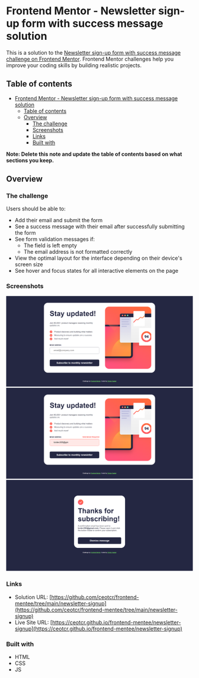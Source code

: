 # Frontend Mentor - Newsletter sign-up form with success message solution

This is a solution to the [Newsletter sign-up form with success message challenge on Frontend Mentor](https://www.frontendmentor.io/challenges/newsletter-signup-form-with-success-message-3FC1AZbNrv). Frontend Mentor challenges help you improve your coding skills by building realistic projects. 

## Table of contents

- [Frontend Mentor - Newsletter sign-up form with success message solution](#frontend-mentor---newsletter-sign-up-form-with-success-message-solution)
  - [Table of contents](#table-of-contents)
  - [Overview](#overview)
    - [The challenge](#the-challenge)
    - [Screenshots](#screenshots)
    - [Links](#links)
    - [Built with](#built-with)

**Note: Delete this note and update the table of contents based on what sections you keep.**

## Overview

### The challenge

Users should be able to:

- Add their email and submit the form
- See a success message with their email after successfully submitting the form
- See form validation messages if:
  - The field is left empty
  - The email address is not formatted correctly
- View the optimal layout for the interface depending on their device's screen size
- See hover and focus states for all interactive elements on the page

### Screenshots

![Main Screen](<assets/images/Frontend Mentor _ Newsletter sign-up form.png>)
![Error State](<assets/images/Frontend Mentor _ Newsletter sign-up form (1).png>)
![Success State](<assets/images/Frontend Mentor _ Newsletter sign-up form (2).png>)

### Links

- Solution URL: [https://github.com/ceotcr/frontend-mentee/tree/main/newsletter-signup](https://github.com/ceotcr/frontend-mentee/tree/main/newsletter-signup)
- Live Site URL: [https://ceotcr.github.io/frontend-mentee/newsletter-signup](https://ceotcr.github.io/frontend-mentee/newsletter-signup)

### Built with

- HTML
- CSS 
- JS
